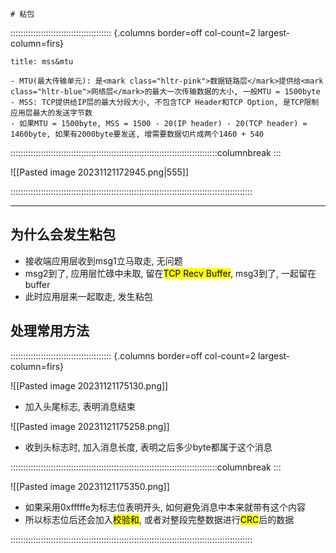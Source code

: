 	# 粘包

:::::::::::::::::::::::::::::::::::::::: {.columns border=off col-count=2 largest-column=firs}

~~~ad-primary
title: mss&mtu

- MTU(最大传输单元): 是<mark class="hltr-pink">数据链路层</mark>提供给<mark class="hltr-blue">网络层</mark>的最大一次传输数据的大小, 一般MTU = 1500byte
- MSS: TCP提供给IP层的最大分段大小, 不包含TCP Header和TCP Option, 是TCP限制应用层最大的发送字节数
- 如果MTU = 1500byte, MSS = 1500 - 20(IP header) - 20(TCP header) = 1460byte, 如果有2000byte要发送, 增需要数据切片成两个1460 + 540
~~~

::::::::::::::::::::::::::::::::::::::::::::::::::::::::::::::::::::::::::::::::::columnbreak
:::

![[Pasted image 20231121172945.png|555]]

::::::::::::::::::::::::::::::::::::::::::::::::::::::::::::::::::::::::::::::::::::::::::::::::

---
## 为什么会发生粘包

- 接收端应用层收到msg1立马取走, 无问题
- msg2到了, 应用层忙碌中未取, 留在<mark class="hltr-pink">TCP Recv Buffer</mark>, msg3到了, 一起留在buffer
- 此时应用层来一起取走, 发生粘包

## 处理常用方法

:::::::::::::::::::::::::::::::::::::::: {.columns border=off col-count=2 largest-column=firs}

![[Pasted image 20231121175130.png]]
- 加入头尾标志, 表明消息结束

![[Pasted image 20231121175258.png]]
- 收到头标志时, 加入消息长度, 表明之后多少byte都属于这个消息

::::::::::::::::::::::::::::::::::::::::::::::::::::::::::::::::::::::::::::::::::columnbreak
:::

![[Pasted image 20231121175350.png]]
- 如果采用0xfffffe为标志位表明开头, 如何避免消息中本来就带有这个内容
- 所以标志位后还会加入<mark class="hltr-pink">校验和</mark>, 或者对整段完整数据进行<mark class="hltr-blue">CRC</mark>后的数据

::::::::::::::::::::::::::::::::::::::::::::::::::::::::::::::::::::::::::::::::::::::::::::::::

